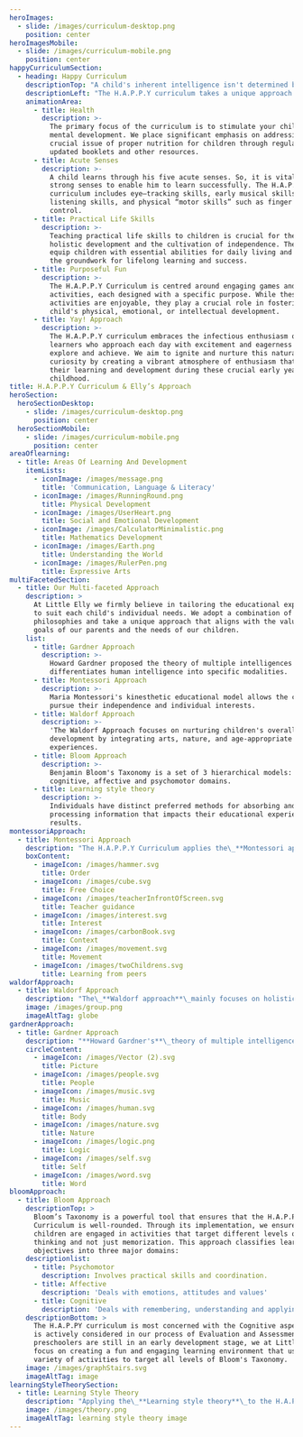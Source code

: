 ```yaml
---
heroImages:
  - slide: /images/curriculum-desktop.png
    position: center
heroImagesMobile:
  - slide: /images/curriculum-mobile.png
    position: center
happyCurriculumSection:
  - heading: Happy Curriculum
    descriptionTop: "A child's inherent intelligence isn't determined by the number of brain cells they're born with, but rather by the connections formed between those cells. These connections,\_**crucial for cognitive development**, are cultivated through the experiences and stimuli provided in the early years.\n"
    descriptionLeft: "The H.A.P.P.Y curriculum takes a unique approach to nurturing these connections by creating a diverse and engaging environment that stimulates various aspects of a child's brain. It is a\_**handpicked blend of renowned educational methodologies**\_and incorporates diverse perspectives and methodologies. Caregivers and educators provide \_**multifaceted environment**\_that encourages exploration, critical thinking, and curiosity, laying the groundwork for a child's holistic development.\n"
    animationArea:
      - title: Health
        description: >-
          The primary focus of the curriculum is to stimulate your child's
          mental development. We place significant emphasis on addressing the
          crucial issue of proper nutrition for children through regularly
          updated booklets and other resources.
      - title: Acute Senses
        description: >-
          A child learns through his five acute senses. So, it is vital to build
          strong senses to enable him to learn successfully. The H.A.P.P.Y
          curriculum includes eye–tracking skills, early musical skills,
          listening skills, and physical “motor skills” such as finger and thumb
          control.
      - title: Practical Life Skills
        description: >-
          Teaching practical life skills to children is crucial for their
          holistic development and the cultivation of independence. These skills
          equip children with essential abilities for daily living and create
          the groundwork for lifelong learning and success.
      - title: Purposeful Fun
        description: >-
          The H.A.P.P.Y Curriculum is centred around engaging games and
          activities, each designed with a specific purpose. While these
          activities are enjoyable, they play a crucial role in fostering a
          child's physical, emotional, or intellectual development.
      - title: Yay! Approach
        description: >-
          The H.A.P.P.Y curriculum embraces the infectious enthusiasm of young
          learners who approach each day with excitement and eagerness to
          explore and achieve. We aim to ignite and nurture this natural
          curiosity by creating a vibrant atmosphere of enthusiasm that fuels
          their learning and development during these crucial early years of
          childhood.
title: H.A.P.P.Y Curriculum & Elly’s Approach
heroSection:
  heroSectionDesktop:
    - slide: /images/curriculum-desktop.png
      position: center
  heroSectionMobile:
    - slide: /images/curriculum-mobile.png
      position: center
areaOflearning:
  - title: Areas Of Learning And Development
    itemLists:
      - iconImage: /images/message.png
        title: 'Communication, Language & Literacy'
      - iconImage: /images/RunningRound.png
        title: Physical Development
      - iconImage: /images/UserHeart.png
        title: Social and Emotional Development
      - iconImage: /images/CalculatorMinimalistic.png
        title: Mathematics Development
      - iconImage: /images/Earth.png
        title: Understanding the World
      - iconImage: /images/RulerPen.png
        title: Expressive Arts
multiFacetedSection:
  - title: Our Multi-faceted Approach
    description: >
      At Little Elly we firmly believe in tailoring the educational experience
      to suit each child's individual needs. We adopt a combination of
      philosophies and take a unique approach that aligns with the values and
      goals of our parents and the needs of our children.
    list:
      - title: Gardner Approach
        description: >-
          Howard Gardner proposed the theory of multiple intelligences which
          differentiates human intelligence into specific modalities.
      - title: Montessori Approach
        description: >-
          Maria Montessori's kinesthetic educational model allows the child to
          pursue their independence and individual interests.
      - title: Waldorf Approach
        description: >-
          'The Waldorf Approach focuses on nurturing children's overall
          development by integrating arts, nature, and age-appropriate learning
          experiences.
      - title: Bloom Approach
        description: >-
          Benjamin Bloom's Taxonomy is a set of 3 hierarchical models:
          cognitive, affective and psychomotor domains.
      - title: Learning style theory
        description: >-
          Individuals have distinct preferred methods for absorbing and
          processing information that impacts their educational experiences and
          results.
montessoriApproach:
  - title: Montessori Approach
    description: "The H.A.P.P.Y Curriculum applies the\_**Montessori approach** through the implementation of self-directed learning, independence and hands-on exploration. Each Little Elly centre has a motor skills room dedicated to introducing children to work in an independent Montessori environment. This is a prepared environment that is conducive to learning. Children are exposed to a variety of practical and sensory materials to promote\_**hands-on learning and discovery**.\n\n\\<br/>\n\nOur teachers observe each child's interests, strengths and needs to tailor instruction accordingly. Children are provided with the freedom to express and pursue their interests. This aligns with the Montessori approach in a way that each child is respected and valued in a supportive environment.\n"
    boxContent:
      - imageIcon: /images/hammer.svg
        title: Order
      - imageIcon: /images/cube.svg
        title: Free Choice
      - imageIcon: /images/teacherInfrontOfScreen.svg
        title: Teacher guidance
      - imageIcon: /images/interest.svg
        title: Interest
      - imageIcon: /images/carbonBook.svg
        title: Context
      - imageIcon: /images/movement.svg
        title: Movement
      - imageIcon: /images/twoChildrens.svg
        title: Learning from peers
waldorfApproach:
  - title: Waldorf Approach
    description: "The\_**Waldorf approach**\_mainly focuses on holistic development. This is deeply rooted in the H.A.P.P.Y curriculum wherein a theme is chosen each month and these themes and concepts dictate each month's activities. Children are exposed to natural materials and a lot of imaginative play throughout the month. A nurturing environment is created where children are provided with means for artistic expression through rhythm, music, movement and routines.\n\n\\<br/>\n\nLittle Elly also strongly encourages reading as a habit and prioritises storytime and oral recitations which are endorsed strongly by the Waldorf approach. Teachers often tell stories in our\_**reading corner orally**\_or through puppetry in our dedicated puppet theatre using rich language and imagery to engage children’s imagination.\n"
    image: /images/group.png
    imageAltTag: globe
gardnerApproach:
  - title: Gardner Approach
    description: "**Howard Gardner's**\_theory of multiple intelligences suggests that individuals have different types of intelligences, and these should be recognized and nurtured in education. The H.A.P.P.Y curriculum recognises that intelligence is not a singular trait but is a collection of different bits of intelligence.\n\n\\<br/>\n\nAll the age-appropriate activities designed at Little Elly are created keeping the 8 unique intelligences in mind ranging from musical to interpersonal. The child is then observed to understand how they process the information provided to them and how they\_**interact with the world around them**.\n"
    circleContent:
      - imageIcon: /images/Vector (2).svg
        title: Picture
      - imageIcon: /images/people.svg
        title: People
      - imageIcon: /images/music.svg
        title: Music
      - imageIcon: /images/human.svg
        title: Body
      - imageIcon: /images/nature.svg
        title: Nature
      - imageIcon: /images/logic.png
        title: Logic
      - imageIcon: /images/self.svg
        title: Self
      - imageIcon: /images/word.svg
        title: Word
bloomApproach:
  - title: Bloom Approach
    descriptionTop: >
      Bloom’s Taxonomy is a powerful tool that ensures that the H.A.P.P.Y
      Curriculum is well-rounded. Through its implementation, we ensure that
      children are engaged in activities that target different levels of
      thinking and not just memorization. This approach classifies learning
      objectives into three major domains:
    descriptionlist:
      - title: Psychomotor
        description: Involves practical skills and coordination.
      - title: Affective
        description: 'Deals with emotions, attitudes and values'
      - title: Cognitive
        description: 'Deals with remembering, understanding and applying knowledge'
    descriptionBottom: >
      The H.A.P.PY curriculum is most concerned with the Cognitive aspect and it
      is actively considered in our process of Evaluation and Assessment. As
      preschoolers are still in an early development stage, we at Little Elly
      focus on creating a fun and engaging learning environment that uses a
      variety of activities to target all levels of Bloom's Taxonomy.
    image: /images/graphStairs.svg
    imageAltTag: image
learningStyleTheorySection:
  - title: Learning Style Theory
    description: "Applying the\_**Learning style theory**\_to the H.A.P.P.Y Curriculum helps us recognise how each child is best able to absorb information. According to the theory Learning Styles are broadly categorized into 4 learning styles:\_**Visual, Auditory, Kinesthetic and Written**.\n\n\\<br/>\n\nAt Little Elly, our main focus is on identifying how each child prefers to absorb information. Our teachers accommodate a flexible approach to their instruction to accommodate all the different kinds of learners thus creating a more inclusive and effective learning environment where children of diverse learning styles can thrive.\n"
    image: /images/theory.png
    imageAltTag: learning style theory image
---
```


